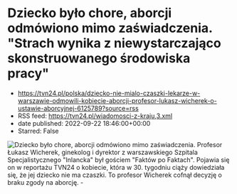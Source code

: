 # Dziecko było chore, aborcji odmówiono mimo zaświadczenia. "Strach wynika z niewystarczająco skonstruowanego środowiska pracy"
 - https://tvn24.pl/polska/dziecko-nie-mialo-czaszki-lekarze-w-warszawie-odmowili-kobiecie-aborcji-profesor-lukasz-wicherek-o-ustawie-aborcyjnej-6125789?source=rss
 - RSS feed: https://tvn24.pl/wiadomosci-z-kraju,3.xml
 - date published: 2022-09-22 18:46:00+00:00
 - Starred: False

<img alt="Dziecko było chore, aborcji odmówiono mimo zaświadczenia. " src="https://tvn24.pl/najnowsze/cdn-zdjecie-kxri09-22-1925-fpf-cl-0025-6125877/alternates/LANDSCAPE_1280" />
    Profesor Łukasz Wicherek, ginekolog i dyrektor z warszawskiego Szpitala Specjalistycznego "Inlancka" był gościem "Faktów po Faktach". Pojawia się on w reportażu TVN24 o kobiecie, która w 30. tygodniu ciąży dowiedziała się, że jej dziecko nie ma czaszki. To profesor Wicherek cofnął decyzję o braku zgody na aborcję. -
